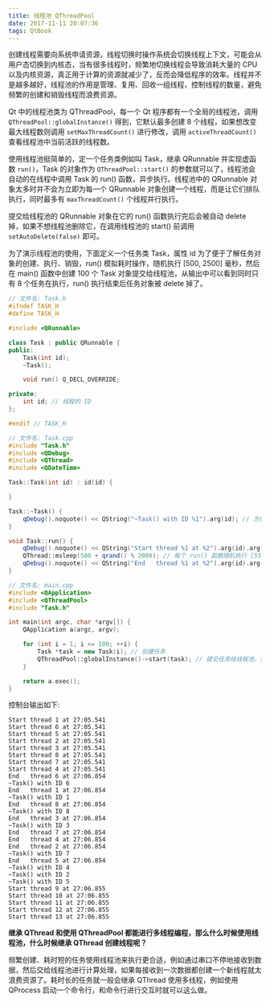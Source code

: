 ```yaml
---
title: 线程池 QThreadPool
date: 2017-11-11 20:07:36
tags: QtBook
---
```


创建线程需要向系统申请资源，线程切换时操作系统会切换线程上下文，可能会从用户态切换到内核态，当有很多线程时，频繁地切换线程会导致消耗大量的 CPU 以及内核资源，真正用于计算的资源就减少了，反而会降低程序的效率。线程并不是越多越好，线程池的作用是管理、复用、回收一组线程，控制线程的数量，避免频繁的创建和销毁线程而浪费资源。

Qt 中的线程池类为 QThreadPool，每一个 Qt 程序都有一个全局的线程池，调用 `QThreadPool::globalInstance()` 得到，它默认最多创建 8 个线程，如果想改变最大线程数则调用 `setMaxThreadCount()` 进行修改，调用 `activeThreadCount()` 查看线程池中当前活跃的线程数。

使用线程池挺简单的，定一个任务类例如叫 Task，继承 QRunnable 并实现虚函数 `run()`，Task 的对象作为 `QThreadPool::start()` 的参数就可以了，线程池会自动的在线程中调用 Task 的 run() 函数，异步执行。线程池中的 QRunnable 对象太多时并不会为立即为每一个 QRunnable 对象创建一个线程，而是让它们排队执行，同时最多有 `maxThreadCount()` 个线程并行执行。

提交给线程池的 QRunnable 对象在它的 run() 函数执行完后会被自动 delete 掉，如果不想线程池删除它，在调用线程池的 start() 前调用 `setAutoDelete(false)` 即可。

<!--more-->

为了演示线程池的使用，下面定义一个任务类 Task，属性 id 为了便于了解任务对象的创建、执行、销毁，run() 模拟耗时操作，随机执行 [500, 2500] 毫秒，然后在 main() 函数中创建 100 个 Task 对象提交给线程池，从输出中可以看到同时只有 8 个任务在执行，run() 执行结束后任务对象被 delete 掉了。

```cpp
// 文件名: Task.h
#ifndef TASK_H
#define TASK_H

#include <QRunnable>

class Task : public QRunnable {
public:
    Task(int id);
    ~Task();

    void run() Q_DECL_OVERRIDE;

private:
    int id; // 线程的 ID
};

#endif // TASK_H
```

```cpp
// 文件名: Task.cpp
#include "Task.h"
#include <QDebug>
#include <QThread>
#include <QDateTime>

Task::Task(int id) : id(id) {

}

Task::~Task() {
    qDebug().noquote() << QString("~Task() with ID %1").arg(id); // 方便查看对象是否被 delete
}

void Task::run() {
    qDebug().noquote() << QString("Start thread %1 at %2").arg(id).arg(QDateTime::currentDateTime().toString("mm:ss.z"));
    QThread::msleep(500 + qrand() % 2000); // 每个 run() 函数随机执行 [55, 2500] 毫秒，模拟耗时任务
    qDebug().noquote() << QString("End   thread %1 at %2").arg(id).arg(QDateTime::currentDateTime().toString("mm:ss.z"));
}
```

```cpp
// 文件名: main.cpp
#include <QApplication>
#include <QThreadPool>
#include "Task.h"

int main(int argc, char *argv[]) {
    QApplication a(argc, argv);

    for (int i = 1; i <= 100; ++i) {
        Task *task = new Task(i); // 创建任务
        QThreadPool::globalInstance()->start(task); // 提交任务给线程池，在线程池中执行
    }

    return a.exec();
}

```

控制台输出如下:

```
Start thread 1 at 27:05.541
Start thread 6 at 27:05.541
Start thread 5 at 27:05.541
Start thread 2 at 27:05.541
Start thread 3 at 27:05.541
Start thread 8 at 27:05.541
Start thread 7 at 27:05.541
Start thread 4 at 27:05.541
End   thread 6 at 27:06.854
~Task() with ID 6
End   thread 1 at 27:06.854
~Task() with ID 1
End   thread 8 at 27:06.854
~Task() with ID 8
End   thread 3 at 27:06.854
~Task() with ID 3
End   thread 7 at 27:06.854
End   thread 4 at 27:06.854
End   thread 2 at 27:06.854
~Task() with ID 7
End   thread 5 at 27:06.854
~Task() with ID 4
~Task() with ID 2
~Task() with ID 5
Start thread 9 at 27:06.855
Start thread 10 at 27:06.855
Start thread 11 at 27:06.855
Start thread 12 at 27:06.855
Start thread 13 at 27:06.855
```

**继承 QThread 和使用 QThreadPool 都能进行多线程编程，那么什么时候使用线程池，什么时候继承 QThread 创建线程呢？**

频繁创建、耗时短的任务使用线程池来执行更合适，例如通过串口不停地接收到数据，然后交给线程池进行计算处理，如果每接收到一次数据都创建一个新线程就太浪费资源了。耗时长的任务就一般会继承 QThread 使用多线程，例如使用 QProcess 启动一个命令行，和命令行进行交互时就可以这么做。

